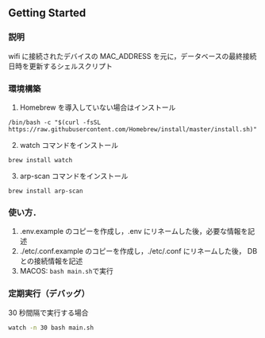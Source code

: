 ## Getting Started

### 説明

wifi に接続されたデバイスの MAC_ADDRESS を元に，データベースの最終接続日時を更新するシェルスクリプト

### 環境構築

1. Homebrew を導入していない場合はインストール

```
/bin/bash -c "$(curl -fsSL https://raw.githubusercontent.com/Homebrew/install/master/install.sh)"
```

2. watch コマンドをインストール

```
brew install watch
```

3. arp-scan コマンドをインストール

```
brew install arp-scan
```

### 使い方．

1. .env.example のコピーを作成し，.env にリネームした後，必要な情報を記述
2. ./etc/.conf.example のコピーを作成し，./etc/.conf にリネームした後， DB との接続情報を記述
3. MACOS: `bash main.sh`で実行

### 定期実行（デバッグ）

30 秒間隔で実行する場合

```bash
watch -n 30 bash main.sh
```
